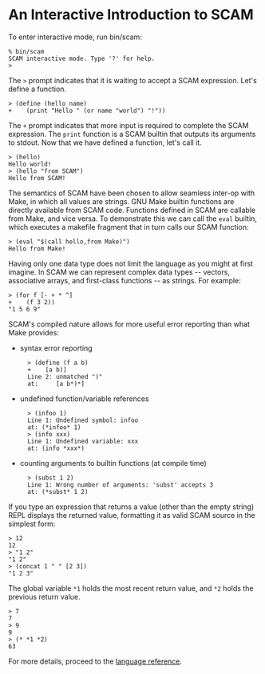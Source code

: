 An Interactive Introduction to SCAM
====

To enter interactive mode, run bin/scam:

    % bin/scam
    SCAM interactive mode. Type '?' for help.
    >

The `>` prompt indicates that it is waiting to accept a SCAM expression.
Let's define a function.

    > (define (hello name)
    +    (print "Hello " (or name "world") "!"))

The `+` prompt indicates that more input is required to complete the SCAM
expression. The `print` function is a SCAM builtin that outputs its
arguments to stdout. Now that we have defined a function, let's call it.

    > (hello)
    Hello world!
    > (hello "from SCAM")
    Hello from SCAM!

The semantics of SCAM have been chosen to allow seamless inter-op with Make,
in which all values are strings. GNU Make builtin functions are directly
available from SCAM code. Functions defined in SCAM are callable from Make,
and vice versa. To demonstrate this we can call the `eval` builtin, which
executes a makefile fragment that in turn calls our SCAM function:

    > (eval "$(call hello,from Make)")
    Hello from Make!

Having only one data type does not limit the language as you might at first
imagine.  In SCAM we can represent complex data types -- vectors,
associative arrays, and first-class functions -- as strings.  For example:

    > (for f [- + * ^]
    +    (f 3 2))
    "1 5 6 9"

SCAM's compiled nature allows for more useful error reporting than what Make
provides:

* syntax error reporting

        > (define (f a b)
        +    [a b)]
        Line 2: unmatched ")"
        at:     [a b*)*]

* undefined function/variable references

        > (infoo 1)
        Line 1: Undefined symbol: infoo
        at: (*infoo* 1)
        > (info xxx)
        Line 1: Undefined variable: xxx
        at: (info *xxx*)

* counting arguments to builtin functions (at compile time)

        > (subst 1 2)
        Line 1: Wrong number of arguments: 'subst' accepts 3
        at: (*subst* 1 2)


If you type an expression that returns a value (other than the empty string)
REPL displays the returned value, formatting it as valid SCAM source in the
simplest form:

    > 12
    12
    > "1 2"
    "1 2"
    > (concat 1 " " [2 3])
    "1 2 3"

The global variable `*1` holds the most recent return value, and `*2` holds
the previous return value.

    > 7
    7
    > 9
    9
    > (* *1 *2)
    63

For more details, proceed to the [language reference](reference.md).
